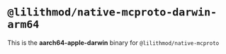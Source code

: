 # `@lilithmod/native-mcproto-darwin-arm64`

This is the **aarch64-apple-darwin** binary for `@lilithmod/native-mcproto`
